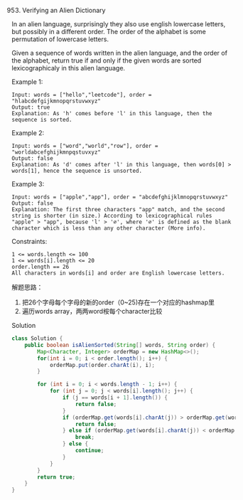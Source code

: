 953. Verifying an Alien Dictionary

In an alien language, surprisingly they also use english lowercase letters, but possibly in a different order. The order of the alphabet is some permutation of lowercase letters.

Given a sequence of words written in the alien language, and the order of the alphabet, return true if and only if the given words are sorted lexicographicaly in this alien language.



Example 1:
```
Input: words = ["hello","leetcode"], order = "hlabcdefgijkmnopqrstuvwxyz"
Output: true
Explanation: As 'h' comes before 'l' in this language, then the sequence is sorted.
```
Example 2:
```
Input: words = ["word","world","row"], order = "worldabcefghijkmnpqstuvxyz"
Output: false
Explanation: As 'd' comes after 'l' in this language, then words[0] > words[1], hence the sequence is unsorted.
```
Example 3:
```
Input: words = ["apple","app"], order = "abcdefghijklmnopqrstuvwxyz"
Output: false
Explanation: The first three characters "app" match, and the second string is shorter (in size.) According to lexicographical rules "apple" > "app", because 'l' > '∅', where '∅' is defined as the blank character which is less than any other character (More info).
```

Constraints:
```
1 <= words.length <= 100
1 <= words[i].length <= 20
order.length == 26
All characters in words[i] and order are English lowercase letters.
```

解题思路：
1. 把26个字母每个字母的新的order（0~25)存在一个对应的hashmap里
2. 遍历words array，两两word桉每个character比较

Solution
```java
class Solution {
    public boolean isAlienSorted(String[] words, String order) {
        Map<Character, Integer> orderMap = new HashMap<>();
        for(int i = 0; i < order.length(); i++) {
            orderMap.put(order.charAt(i), i);
        }

        for (int i = 0; i < words.length - 1; i++) {
            for (int j = 0; j < words[i].length(); j++) {
                if (j == words[i + 1].length()) {
                    return false;
                }
                if (orderMap.get(words[i].charAt(j)) > orderMap.get(words[i + 1].charAt(j))) {
                    return false;
                } else if (orderMap.get(words[i].charAt(j)) < orderMap.get(words[i + 1].charAt(j))) {
                    break;
                } else {
                    continue;
                }
            }
        }
        return true;
    }
}
```

